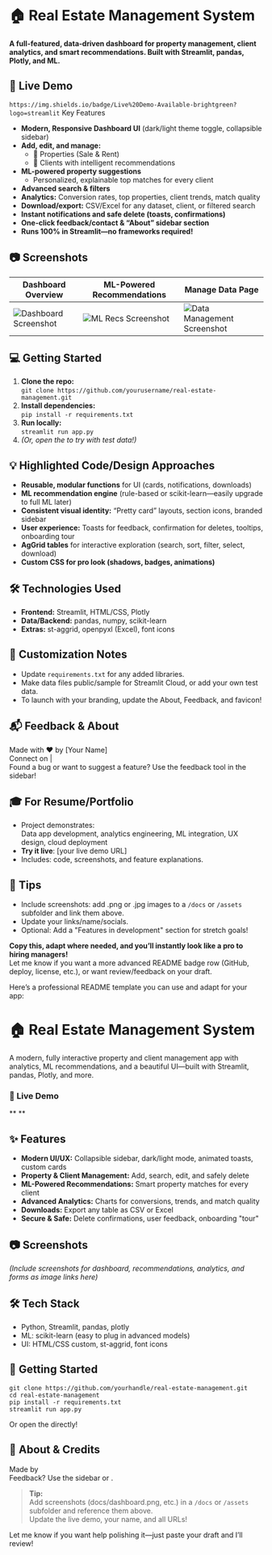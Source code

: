 # 🏠 Real Estate Management System 

**A full-featured, data‑driven dashboard for property management, client analytics, and smart recommendations. Built with Streamlit, pandas, Plotly, and ML.** 

## 🚀 Live Demo 

`https://img.shields.io/badge/Live%20Demo-Available-brightgreen?logo=streamlit` Key Features

- **Modern, Responsive Dashboard UI** (dark/light theme toggle, collapsible sidebar)
- **Add, edit, and manage:**
  - 🏢 Properties (Sale & Rent)
  - 👥 Clients with intelligent recommendations 
- **ML-powered property suggestions** 
  - Personalized, explainable top matches for every client 
- **Advanced search & filters** 
- **Analytics:** Conversion rates, top properties, client trends, match quality 
- **Download/export:** CSV/Excel for any dataset, client, or filtered search 
- **Instant notifications and safe delete (toasts, confirmations)** 
- **One-click feedback/contact & “About” sidebar section** 
- **Runs 100% in Streamlit—no frameworks required!** 

## 📷 Screenshots 

| Dashboard Overview | ML-Powered Recommendations | Manage Data Page |
|--------------------|---------------------------|------------------|
| ![Dashboard Screenshot](docs/dashboard.png) | ![ML Recs Screenshot](docs/ml_recs.png) | ![Data Management Screenshot](docs/data_manage.png) |

## 💻 Getting Started 

1. **Clone the repo:**   
   `git clone https://github.com/yourusername/real-estate-management.git` 
2. **Install dependencies:**   
   `pip install -r requirements.txt` 
3. **Run locally:**   
   `streamlit run app.py` 
4. *(Or, open the <mcurl name="https://your-app-url.streamlit.app" url="https://your-app-url.streamlit.app"></mcurl> to try with test data!)* 

## 💡 Highlighted Code/Design Approaches 

- **Reusable, modular functions** for UI (cards, notifications, downloads) 
- **ML recommendation engine** (rule-based or scikit-learn—easily upgrade to full ML later) 
- **Consistent visual identity:** “Pretty card” layouts, section icons, branded sidebar 
- **User experience:** Toasts for feedback, confirmation for deletes, tooltips, onboarding tour 
- **AgGrid tables** for interactive exploration (search, sort, filter, select, download) 
- **Custom CSS for pro look (shadows, badges, animations)** 

## 🛠️ Technologies Used 

- **Frontend:** Streamlit, HTML/CSS, Plotly 
- **Data/Backend:** pandas, numpy, scikit-learn 
- **Extras:** st-aggrid, openpyxl (Excel), font icons 

## 📝 Customization Notes 

- Update `requirements.txt` for any added libraries. 
- Make data files public/sample for Streamlit Cloud, or add your own test data. 
- To launch with your branding, update the About, Feedback, and favicon! 

## 📬 Feedback & About 

Made with ❤️ by [Your Name]   
Connect on <mcurl name="https://linkedin.com/in/your-linkedin" url="https://linkedin.com/in/your-linkedin"></mcurl> | <mcurl name="https://github.com/your-github" url="https://github.com/your-github"></mcurl>    
Found a bug or want to suggest a feature? Use the feedback tool in the sidebar! 

## 🎓 For Resume/Portfolio 

- Project demonstrates:   
  Data app development, analytics engineering, ML integration, UX design, cloud deployment 
- **Try it live**: [your live demo URL] 
- Includes: code, screenshots, and feature explanations. 

## 📣 Tips 

- Include screenshots: add .png or .jpg images to a `/docs` or `/assets` subfolder and link them above. 
- Update your links/name/socials. 
- Optional: Add a "Features in development" section for stretch goals! 

**Copy this, adapt where needed, and you’ll instantly look like a pro to hiring managers!**   
Let me know if you want a more advanced README badge row (GitHub, deploy, license, etc.), or want review/feedback on your draft.

Here’s a professional README template you can use and adapt for your app: 

# 🏠 Real Estate Management System 

A modern, fully interactive property and client management app with analytics, ML recommendations, and a beautiful UI—built with Streamlit, pandas, Plotly, and more. 

### 🚀 Live Demo 

** <mcurl name="https://your-app-url.streamlit.app" url="https://your-app-url.streamlit.app"></mcurl> ** 

## ✨ Features 

- **Modern UI/UX:** Collapsible sidebar, dark/light mode, animated toasts, custom cards 
- **Property & Client Management:** Add, search, edit, and safely delete 
- **ML-Powered Recommendations:** Smart property matches for every client 
- **Advanced Analytics:** Charts for conversions, trends, and match quality 
- **Downloads:** Export any table as CSV or Excel 
- **Secure & Safe:** Delete confirmations, user feedback, onboarding "tour" 

## 📷 Screenshots 

*(Include screenshots for dashboard, recommendations, analytics, and forms as image links here)* 

## 🛠️ Tech Stack 

- Python, Streamlit, pandas, plotly 
- ML: scikit-learn (easy to plug in advanced models) 
- UI: HTML/CSS custom, st-aggrid, font icons 

## 🏁 Getting Started 

```shell 
git clone https://github.com/yourhandle/real-estate-management.git 
cd real-estate-management 
pip install -r requirements.txt 
streamlit run app.py 
``` 
Or open the <mcurl name="https://your-app-url.streamlit.app" url="https://your-app-url.streamlit.app"></mcurl> directly! 

## 📝 About & Credits 

Made by <mcurl name="https://linkedin.com/in/your-linkedin" url="https://linkedin.com/in/your-linkedin"></mcurl>    
Feedback? Use the sidebar or <mcurl name="https://linkedin.com/in/your-linkedin" url="https://linkedin.com/in/your-linkedin"></mcurl> . 

> **Tip:**   
> Add screenshots (docs/dashboard.png, etc.) in a `/docs` or `/assets` subfolder and reference them above.   
> Update the live demo, your name, and all URLs! 

Let me know if you want help polishing it—just paste your draft and I’ll review!
